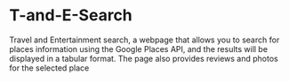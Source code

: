 # T-and-E-Search

Travel and Entertainment search, a webpage that allows you to search for places information using the Google Places API, and the results will be displayed in a tabular format. The page also provides reviews and photos for the selected place

